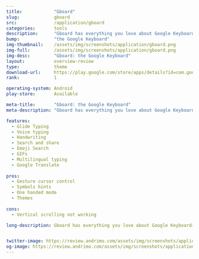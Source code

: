 ```yaml
---
title:            "Gboard"
slug:             gboard
src:              /application/gboard
categories:       tools
description:      "Gboard has everything you love about Google Keyboard (Speed, Stability)."
bump:             "the Google Keyboard"
img-thumbnail:    /assets/img/screenshots/application/gboard.png
img-full:         /assets/img/screenshots/application/gboard.png
img-desc:         "Gboard: the Google Keyboard"
layout:           overview-review
type:             theme
download-url:     https://play.google.com/store/apps/details?id=com.google.android.inputmethod.latin
rank:             1

operating-system: Android
play-store:       Available

meta-title:       "Gboard: the Google Keyboard"
meta-description: "Gboard has everything you love about Google Keyboard (Speed, Stability)."

features:
  - Glide Typing
  - Voice typing
  - Handwriting
  - Search and share
  - Emoji Search
  - GIFs
  - Multilingual typing
  - Google Translate
  
pros:
  - Gesture cursor control
  - Symbols hints
  - One handed mode
  - Themes
  
cons:
  - Vertical scrolling not working

long-description: Gboard has everything you love about Google Keyboard—speed and reliability, Glide Typing, voice typing, and more—plus Google Search built in. No more app switching, just search and share, right from your keyboard."


twitter-image: https://review.andrimo.com/assets/img/screenshots/application/gboard.png
og-image: https://review.andrimo.com/assets/img/screenshots/application/gboard.png
---
```

